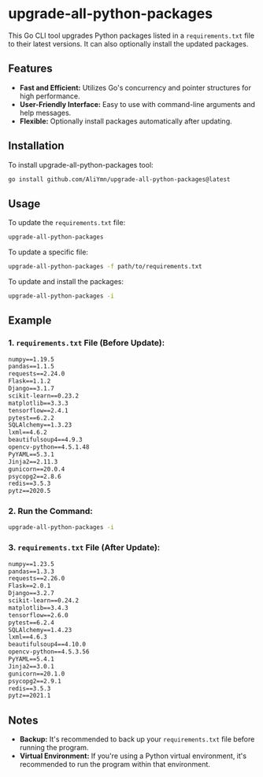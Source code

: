 
# upgrade-all-python-packages

This Go CLI tool upgrades Python packages listed in a `requirements.txt` file to their latest versions. It can also optionally install the updated packages.

## Features

- **Fast and Efficient:** Utilizes Go's concurrency and pointer structures for high performance.
- **User-Friendly Interface:** Easy to use with command-line arguments and help messages.
- **Flexible:** Optionally install packages automatically after updating.

## Installation

To install upgrade-all-python-packages tool:

```bash
go install github.com/AliYmn/upgrade-all-python-packages@latest
```

## Usage

To update the `requirements.txt` file:

```bash
upgrade-all-python-packages
```

To update a specific file:

```bash
upgrade-all-python-packages -f path/to/requirements.txt
```

To update and install the packages:

```bash
upgrade-all-python-packages -i
```

## Example

### 1. `requirements.txt` File (Before Update):

```txt
numpy==1.19.5
pandas==1.1.5
requests==2.24.0
Flask==1.1.2
Django==3.1.7
scikit-learn==0.23.2
matplotlib==3.3.3
tensorflow==2.4.1
pytest==6.2.2
SQLAlchemy==1.3.23
lxml==4.6.2
beautifulsoup4==4.9.3
opencv-python==4.5.1.48
PyYAML==5.3.1
Jinja2==2.11.3
gunicorn==20.0.4
psycopg2==2.8.6
redis==3.5.3
pytz==2020.5
```

### 2. Run the Command:

```bash
upgrade-all-python-packages -i
```

### 3. `requirements.txt` File (After Update):

```txt
numpy==1.23.5
pandas==1.3.3
requests==2.26.0
Flask==2.0.1
Django==3.2.7
scikit-learn==0.24.2
matplotlib==3.4.3
tensorflow==2.6.0
pytest==6.2.4
SQLAlchemy==1.4.23
lxml==4.6.3
beautifulsoup4==4.10.0
opencv-python==4.5.3.56
PyYAML==5.4.1
Jinja2==3.0.1
gunicorn==20.1.0
psycopg2==2.9.1
redis==3.5.3
pytz==2021.1
```

## Notes

- **Backup:** It's recommended to back up your `requirements.txt` file before running the program.
- **Virtual Environment:** If you're using a Python virtual environment, it's recommended to run the program within that environment.
